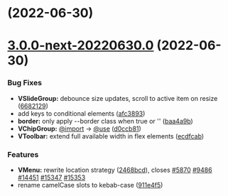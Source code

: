# [](https://github.com/vuetifyjs/vuetify/compare/v3.0.0-next-20220630.0...v) (2022-06-30)



# [3.0.0-next-20220630.0](https://github.com/vuetifyjs/vuetify/compare/v3.0.0-beta.4...v3.0.0-next-20220630.0) (2022-06-30)


### Bug Fixes

* **VSlideGroup:** debounce size updates, scroll to active item on resize ([6682129](https://github.com/vuetifyjs/vuetify/commit/668212969812477880c8fd9810d5becee5fa7d58))
* add keys to conditional elements ([afc3893](https://github.com/vuetifyjs/vuetify/commit/afc3893de1217bf6b0438d8e450725e43a45bbd8))
* **border:** only apply <name>--border class when true or '' ([baa4a9b](https://github.com/vuetifyjs/vuetify/commit/baa4a9b921e15003b1f5b75f2703d711a676cea9))
* **VChipGroup:** [@import](https://github.com/import) -> [@use](https://github.com/use) ([d0ccb81](https://github.com/vuetifyjs/vuetify/commit/d0ccb81490a79cdf2b906bf8785afd3907ac2fb5))
* **VToolbar:** extend full available width in flex elements ([ecdfcab](https://github.com/vuetifyjs/vuetify/commit/ecdfcab9d6ca73d498147f48fbdfe1aabedb9a11))


### Features

* **VMenu:** rewrite location strategy ([2468bcd](https://github.com/vuetifyjs/vuetify/commit/2468bcdff7f19bd22f2b6738ec1737145d08245b)), closes [#5870](https://github.com/vuetifyjs/vuetify/issues/5870) [#9486](https://github.com/vuetifyjs/vuetify/issues/9486) [#14451](https://github.com/vuetifyjs/vuetify/issues/14451) [#15347](https://github.com/vuetifyjs/vuetify/issues/15347) [#15353](https://github.com/vuetifyjs/vuetify/issues/15353)
* rename camelCase slots to kebab-case ([911e4f5](https://github.com/vuetifyjs/vuetify/commit/911e4f52b103143deeacf2556754c0549fb70f98))



